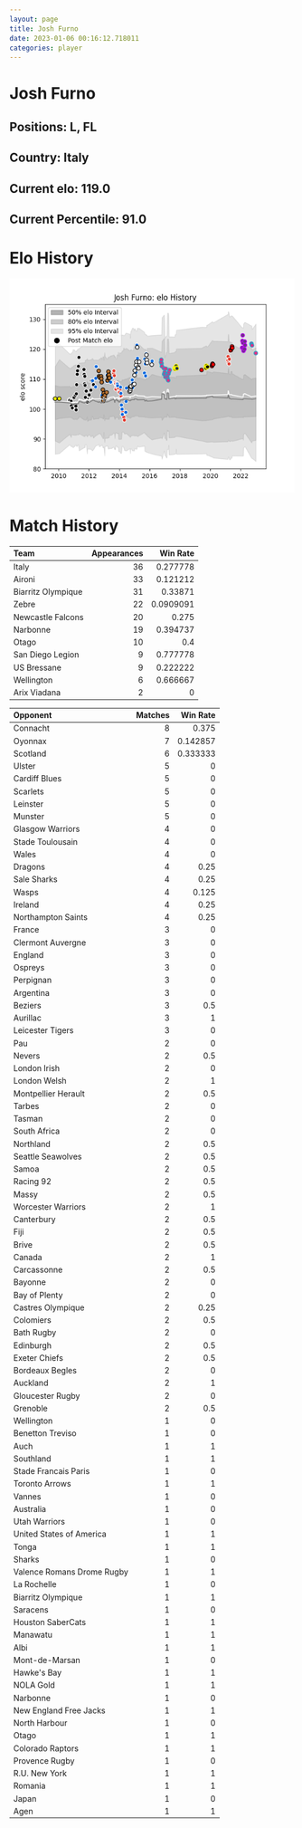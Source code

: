 ```yaml
---  
layout: page  
title: Josh Furno  
date: 2023-01-06 00:16:12.718011  
categories: player  
---
```

# Josh Furno

## Positions: L, FL

## Country: Italy

## Current elo: 119.0

## Current Percentile: 91.0

# Elo History


![elo history](history_JoshFurno.png)
# Match History


| Team               |   Appearances |   Win Rate |
|:-------------------|--------------:|-----------:|
| Italy              |            36 |  0.277778  |
| Aironi             |            33 |  0.121212  |
| Biarritz Olympique |            31 |  0.33871   |
| Zebre              |            22 |  0.0909091 |
| Newcastle Falcons  |            20 |  0.275     |
| Narbonne           |            19 |  0.394737  |
| Otago              |            10 |  0.4       |
| San Diego Legion   |             9 |  0.777778  |
| US Bressane        |             9 |  0.222222  |
| Wellington         |             6 |  0.666667  |
| Arix Viadana       |             2 |  0         |

| Opponent                   |   Matches |   Win Rate |
|:---------------------------|----------:|-----------:|
| Connacht                   |         8 |   0.375    |
| Oyonnax                    |         7 |   0.142857 |
| Scotland                   |         6 |   0.333333 |
| Ulster                     |         5 |   0        |
| Cardiff Blues              |         5 |   0        |
| Scarlets                   |         5 |   0        |
| Leinster                   |         5 |   0        |
| Munster                    |         5 |   0        |
| Glasgow Warriors           |         4 |   0        |
| Stade Toulousain           |         4 |   0        |
| Wales                      |         4 |   0        |
| Dragons                    |         4 |   0.25     |
| Sale Sharks                |         4 |   0.25     |
| Wasps                      |         4 |   0.125    |
| Ireland                    |         4 |   0.25     |
| Northampton Saints         |         4 |   0.25     |
| France                     |         3 |   0        |
| Clermont Auvergne          |         3 |   0        |
| England                    |         3 |   0        |
| Ospreys                    |         3 |   0        |
| Perpignan                  |         3 |   0        |
| Argentina                  |         3 |   0        |
| Beziers                    |         3 |   0.5      |
| Aurillac                   |         3 |   1        |
| Leicester Tigers           |         3 |   0        |
| Pau                        |         2 |   0        |
| Nevers                     |         2 |   0.5      |
| London Irish               |         2 |   0        |
| London Welsh               |         2 |   1        |
| Montpellier Herault        |         2 |   0.5      |
| Tarbes                     |         2 |   0        |
| Tasman                     |         2 |   0        |
| South Africa               |         2 |   0        |
| Northland                  |         2 |   0.5      |
| Seattle Seawolves          |         2 |   0.5      |
| Samoa                      |         2 |   0.5      |
| Racing 92                  |         2 |   0.5      |
| Massy                      |         2 |   0.5      |
| Worcester Warriors         |         2 |   1        |
| Canterbury                 |         2 |   0.5      |
| Fiji                       |         2 |   0.5      |
| Brive                      |         2 |   0.5      |
| Canada                     |         2 |   1        |
| Carcassonne                |         2 |   0.5      |
| Bayonne                    |         2 |   0        |
| Bay of Plenty              |         2 |   0        |
| Castres Olympique          |         2 |   0.25     |
| Colomiers                  |         2 |   0.5      |
| Bath Rugby                 |         2 |   0        |
| Edinburgh                  |         2 |   0.5      |
| Exeter Chiefs              |         2 |   0.5      |
| Bordeaux Begles            |         2 |   0        |
| Auckland                   |         2 |   1        |
| Gloucester Rugby           |         2 |   0        |
| Grenoble                   |         2 |   0.5      |
| Wellington                 |         1 |   0        |
| Benetton Treviso           |         1 |   0        |
| Auch                       |         1 |   1        |
| Southland                  |         1 |   1        |
| Stade Francais Paris       |         1 |   0        |
| Toronto Arrows             |         1 |   1        |
| Vannes                     |         1 |   0        |
| Australia                  |         1 |   0        |
| Utah Warriors              |         1 |   0        |
| United States of America   |         1 |   1        |
| Tonga                      |         1 |   1        |
| Sharks                     |         1 |   0        |
| Valence Romans Drome Rugby |         1 |   1        |
| La Rochelle                |         1 |   0        |
| Biarritz Olympique         |         1 |   1        |
| Saracens                   |         1 |   0        |
| Houston SaberCats          |         1 |   1        |
| Manawatu                   |         1 |   1        |
| Albi                       |         1 |   1        |
| Mont-de-Marsan             |         1 |   0        |
| Hawke's Bay                |         1 |   1        |
| NOLA Gold                  |         1 |   1        |
| Narbonne                   |         1 |   0        |
| New England Free Jacks     |         1 |   1        |
| North Harbour              |         1 |   0        |
| Otago                      |         1 |   1        |
| Colorado Raptors           |         1 |   1        |
| Provence Rugby             |         1 |   0        |
| R.U. New York              |         1 |   1        |
| Romania                    |         1 |   1        |
| Japan                      |         1 |   0        |
| Agen                       |         1 |   1        |